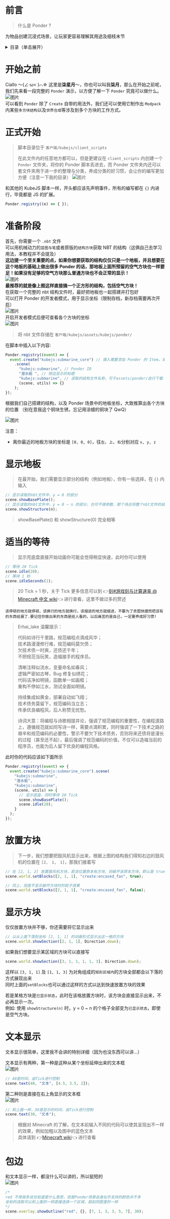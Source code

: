 # 前言

> 什么是 Ponder ?

为物品创建沉浸式场景，让玩家更容易理解其用途及细枝末节

<details>
  <summary>目录（单击展开）</summary>

- [前言](#前言)
- [开始之前](#开始之前)
1. [正式开始](#正式开始)
2. [准备阶段](#准备阶段)
3. [显示地板](#显示地板)
4. [适当的等待](#适当的等待)
5. [放置方块](#放置方块)
6. [显示方块](#显示方块)
7. [文本显示](#文本显示)
8. [包边](#包边)

</details>

# 开始之前

Ciallo ～(∠·ω< )⌒☆ 这里是**柒星月**～，你也可以叫我**柒月**，那么在开始之前呢，我们先来看一段完整的 `Ponder` 演示，以方便了解一下 `Ponder` 究竟可以做什么。  
![图片](kubejs/assets/images/完整.gif)  
可以看到 `Ponder` 除了 `Create` 自带的用法外，我们还可以使用它制作出 `Modpack` 内某些`多方块结构`以及`世界合成`等涉及到多个方块的工作方式。

# 正式开始

> 脚本目录位于 `客户端/kubejs/client_scripts`
>
> 在此文件内的任意地方都可以，但是更建议在 `client_scripts` 内创建一个 `Ponder` 文件夹，将你的 Ponder 脚本丢进去，而 Ponder 文件夹内还可以套文件夹用于进一步的整理与分类，养成分类的好习惯，会让你的编写更加方便（注意一下我的目录）
> ![图片](kubejs/assets/images/文件夹.png)

和其他的 KubeJS 脚本一样，开头都应该先声明事件，所有的编写都在 `{}` 内进行，毕竟都是 JS 的扩展。

```js
Ponder.registry((e) => { });
```

# 准备阶段

首先，你需要一个 `.nbt` 文件  
可以用机械动力的`蓝图与笔`或者原版的`结构方块`获取 NBT 的结构（这俩自己去学习用法，本教程并不会提及）  
**这边提一个至关重要的点，如果你想要获取的结构仅仅只是一个地板，并且想要在这个地板的基础上做出很多 Ponder 的话，那地板上面所预留的空气方块也一样要足！如果没有足够的空气方块那么普通方块也不会正常的显示！**  
![图片](kubejs/assets/images/结构方块.png)  
**最推荐的就是像上图这样直接搞一个正方形的结构，包括空气方块！**  
在获取一个完整的 nbt 结构文件时，最好把地板也一起搭建并打包好  
可以打开 Ponder 的开发者模式，用于显示坐标（限制存档，新存档需要再次开启）  
![图片](kubejs/assets/images/config.gif)  
开启开发者模式后便可查看各个方块的坐标  
![图片](kubejs/assets/images/坐标.gif)

> 将 nbt 文件存储在 `客户端/kubejs/assets/kubejs/ponder/`

在脚本中插入以下内容:

```js
Ponder.registry((event) => {
  event.create("kubejs:submarine_core") // 填入需要添加 Ponder 的 Item，填入多个 Item 时要用 [ ] 包裹，同时也可以使用Tag
    .scene(
      "kubejs:submarine", // Ponder ID
      "潜水艇 ", // 侧边显示的标题
      "kubejs:submarine", // 读取的结构文件名称，可于assets/ponder/自行下载
      (scene, utils) => {}
    );
});
```

根据我们自己搭建的结构，以及 Ponder 场景中的地板坐标，大致推算出各个方块的位置
（别在意我这个铜块生锈，忘记用涂蜡的铜块了 QwQ）

![图片](kubejs/assets/images/结构展示.png)

注意：

- 离你最近的地板方块的坐标是 `[0, 0, 0]`，往`左`、`上`、`右`分别对应 `x, y, z`

# 显示地板

> 在最开始，我们需要显示部分的结构（例如地板），你有一些选择，在 `{}` 内输入

```js
// 显示读取的nbt文件中，y = 0 的部分
scene.showBasePlate();
// 显示读取的nbt文件中，y = 0 ~ n 的部分，也可不填参数，那个场合将整个nbt文件的结构显示
scene.showStructure(n);
```

> showBasePlate() 和 showStructure(0) 完全相等

# 适当的等待

> 显示完底盘直接开始动画你可能会觉得稍显快速，此时你可以使用

```js
// 等待 20 Tick
scene.idle(20);
// 等待 1 秒
scene.idleSeconds(1);
```

> 20 Tick = 1 秒，关于 Tick 更多信息可以到 👉[刻#游戏刻与计算速率 @ Minecraft 中文 wiki](https://zh.minecraft.wiki/w/刻#游戏刻与计算速率)👈 进行查看，这里不做过多的赘述

`该停顿的地方就停顿，该换行的地方就换行，该缩进的地方就缩进，不要为了贪图快捷而把该有的东西给漏了.要记住你做出来的东西是给人看的，以后痛苦的是自己，一定要养成好习惯!`

> Erhai_lake 温馨提示：
>
> 代码如诗行千里路，规范编程点滴成风华；  
> 技术路漫漫修行难，规范编码莫欠债；  
> 欠技术债一时爽，还债还千年；  
> 不把规范当玩笑，造福接手的程序员。  
>
> 清晰注释似流水，变量命名如春风；  
> 逻辑严密如古琴，Bug 修复似绣花；  
> 代码洁净如明镜，函数单一如画框；  
> 重构不停如江水，测试全面如明镜。  
>
> 持续集成如黄金，部署自动如飞翔；  
> 技术债务莫留下，规范编码当立志；  
> 传承优良编程风，后人称赞无忧愁。  
>
> 诗词大意：将编程与诗歌相提并论，强调了规范编程的重要性，在编程道路上，遵循规范就如同写诗一样，需要点滴积累，同时强调了一下技术之路的艰辛和规范编码的必要性，警示不要欠下技术债务，否则将来还债将是漫长的过程（甚至还不起），最后强调了规范编码的价值，不仅可以造福当前的程序员，也能为后人留下优良的编程风格。

此时你的代码应该如下面所示

```js
Ponder.registry((event) => {
  event.create("kubejs:submarine_core").scene(
    "kubejs:submarine",
    "潜水艇",
    "kubejs:submarine",
    (scene, utils) => {
      // 显示底盘，同时等待 20 Tick
      scene.showBasePlate();
      scene.idle(20);
    }
  );
});
```

# 放置方块

> 下一步，我们想要把鼓风机显示出来，根据上图的结构我们得知右边的鼓风机的位置在 `[2,　1,　1]`，那我们接着写

```js
// 在 [2, 1, 2] 放置鼓风机方块，若该位置原本有方块，则破坏该原本方块，默认是 true，可写可不写
scene.world.setBlocks([2, 1, 1], "create:encased_fan", true);

// 同上，但是不显示破坏方块时的粒子效果
scene.world.setBlocks([2, 1, 1], "create:encased_fan", false);
```

# 显示方块

仅仅放置方块并不够，你还需要将它显示出来

```js
// 以从上面下落到坐标 [2, 1, 1] 的动画形式显示出这一格的方块
scene.world.showSection([2, 1, 1], Direction.down);
```

如果我们想要显示某区域的方块可以直接写

```js
scene.world.showSection([3, 1, 1, 1, 1, 3], Direction.down);
```

这样以 `[3, 1, 1]` 及 `[1, 1, 3]` 为对角组成的`矩形区域内`的方块全部都会以下落的方式展现出来  
同时上面的`setBlocks`也可以通过这样的方式以达到快速放置方块的效果

若是某格方块是`已显示状态`，此时在该格放置方块时，该方块会直接显示出来，不必再显示一次。  
例如: 使用 `showStructure(n)` 时，y = 0 ~ n 的个格子全部变为`已显示状态`，即使是空气方块。

# 文本显示

文本显示很简单，这里我不会讲的特别详细（因为也没东西可以讲…）

文本显示有两种，第一种是这种从某个坐标延伸出来的文本框  
![图片](kubejs/assets/images/文本1.png)

```js
// 40是时间，由Tick进行控制
scene.text(40, "文本", [4.5, 3.5, 2]);
```

第二种则是直接在右上角显示的文本框  
![图片](kubejs/assets/images/文本2.png)

```js
// 和上面一样，30是显示的时间，由Tick进行控制
scene.text(30, "文本");
```

> 根据对 Minecraft 的了解，在文本前输入不同的代码可以使其呈现出不一样的效果，例如加粗以及图中的蓝色文本  
> 具体请到 👉[Minecraft wiki](https://zh.minecraft.wiki/w/格式化代码#颜色代码)👈 进行查看

# 包边

和文本显示一样，都没什么可以讲的，所以挺短的  
![图片](kubejs/assets/images/包边.png)

```js
/*
red 不用我多说也知道是什么意思，但是Ponder场景自身似乎支持的颜色并不多  
坐标的选取可以和上面的一样直接选择一个区域，就如同图里的一样
*/
scene.overlay.showOutline("red", {}, [7, 1, 3, 3, 5, 7], 30);
```
